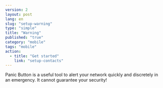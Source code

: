 ```yaml
---
version: 2
layout: post
lang: en
slug: "setup-warning"
type: "simple"
title: "Warning"
published: "true"
category: "mobile"
tags: "mobile"
action: 
  - title: "Get started"
    link: "setup-contacts"
---
```


Panic Button is a useful tool to alert your network quickly and discretely in an emergency. It cannot guarantee your security!
